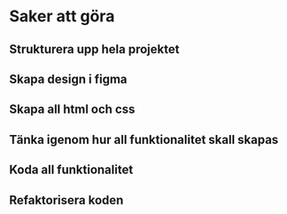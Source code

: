 # Saker att göra

## Strukturera upp hela projektet

## Skapa design i figma

## Skapa all html och css

## Tänka igenom hur all funktionalitet skall skapas

## Koda all funktionalitet

## Refaktorisera koden